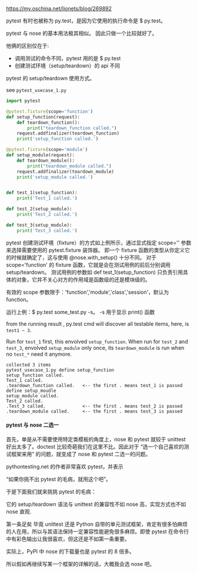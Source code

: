 
https://my.oschina.net/lionets/blog/269892

pytest 有时也被称为 py.test，是因为它使用的执行命令是 $ py.test。

pytest 与 nose 的基本用法极其相似。
因此只做一个比较就好了。

他俩的区别仅在于:
 - 调用测试的命令不同，pytest 用的是 $ py.test
 - 创建测试环境（setup/teardown）的 api 不同

 pytest 的 setup/teardown 使用方式。


see `pytest_usecase_1.py`

```python
import pytest

@pytest.fixture(scope='function')
def setup_function(request):
    def teardown_function():
        print("teardown_function called.")
    request.addfinalizer(teardown_function)
    print('setup_function called.')

@pytest.fixture(scope='module')
def setup_module(request):
    def teardown_module():
        print("teardown_module called.")
    request.addfinalizer(teardown_module)
    print('setup_module called.')


def test_1(setup_function):
    print('Test_1 called.')

def test_2(setup_module):
    print('Test_2 called.')

def test_3(setup_module):
    print('Test_3 called.')
```


pytest 创建测试环境（fixture）的方式如上例所示，通过显式指定 scope='' 参数来选择需要使用的 pytest.fixture 装饰器。
即一个 fixture 函数的类型从你定义它的时候就确定了，这与使用 @nose.with_setup() 十分不同。
对于 scope='function' 的 fixture 函数，它就是会在测试用例的前后分别调用 setup/teardown。
测试用例的参数如 def test_1(setup_function) 只负责引用具体的对象，它并不关心对方的作用域是函数级的还是模块级的。

有效的 scope 参数限于：'function','module','class','session'，默认为 function。

运行上例：$ py.test some_test.py -s。 -s 用于显示 print() 函数


from the running result ,
py.test cmd will discover all testable items, here, is `test1 ~ 3`.

Run for `test_1` first, this envolved `setup_function`.
When run for `test_2` and `test_3`, envolved `setup_module` only once, its `teardown_module` is run when no `test_*` need it anymore.

```
collected 3 items
pytest_usecase_1.py define setup_function
setup_function called.
Test_1 called.
.teardown_function called.   <-- the first . means test_1 is passed
define setup_moudle
setup_module called.
Test_2 called.
.Test_3 called.              <-- the first . means test_2 is passed
.teardown_module called.     <-- the first . means test_3 is passed
```




#### pytest 与 nose 二选一

首先，单是从不需要使用特定类模板的角度上，nose 和 pytest 就较于 unittest 好出太多了。doctest 比较奇葩我们在这里不比。因此对于 “选一个自己喜欢的测试框架来用” 的问题，就变成了 nose 和 pytest 二选一的问题。

pythontesting.net 的作者非常喜欢 pytest，并表示

 “如果你挑不出 pytest 的毛病，就用这个吧”。

于是下面我们就来挑挑 pytest 的毛病：

它的 setup/teardown 语法与 unittest 的兼容性不如 nose 高，实现方式也不如 nose 直观.

第一条足矣
毕竟 unittest 还是 Python 自带的单元测试框架，肯定有很多怕麻烦的人在用，所以与其语法保持一定兼容性能避免很多麻烦。即使 pytest 在命令行中有彩色输出让我很喜欢，但这还是不如第一条重要。

实际上，PyPI 中 nose 的下载量也是 pytest 的 8 倍多。

所以假如再继续写某一个框架的详解的话，大概我会选 nose 吧。
